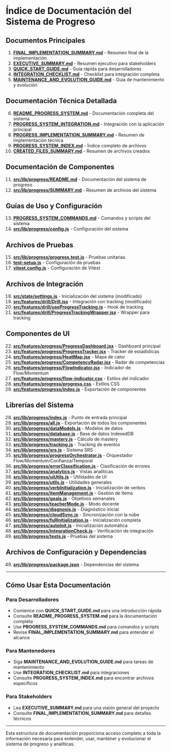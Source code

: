 # Índice de Documentación del Sistema de Progreso

## Documentos Principales

1. **[FINAL_IMPLEMENTATION_SUMMARY.md](FINAL_IMPLEMENTATION_SUMMARY.md)** - Resumen final de la implementación
2. **[EXECUTIVE_SUMMARY.md](EXECUTIVE_SUMMARY.md)** - Resumen ejecutivo para stakeholders
3. **[QUICK_START_GUIDE.md](QUICK_START_GUIDE.md)** - Guía rápida para desarrolladores
4. **[INTEGRATION_CHECKLIST.md](INTEGRATION_CHECKLIST.md)** - Checklist para integración completa
5. **[MAINTENANCE_AND_EVOLUTION_GUIDE.md](MAINTENANCE_AND_EVOLUTION_GUIDE.md)** - Guía de mantenimiento y evolución

## Documentación Técnica Detallada

6. **[README_PROGRESS_SYSTEM.md](README_PROGRESS_SYSTEM.md)** - Documentación completa del sistema
7. **[PROGRESS_SYSTEM_INTEGRATION.md](PROGRESS_SYSTEM_INTEGRATION.md)** - Integración con la aplicación principal
8. **[PROGRESS_IMPLEMENTATION_SUMMARY.md](PROGRESS_IMPLEMENTATION_SUMMARY.md)** - Resumen de implementación técnica
9. **[PROGRESS_SYSTEM_INDEX.md](PROGRESS_SYSTEM_INDEX.md)** - Índice completo de archivos
10. **[CREATED_FILES_SUMMARY.md](CREATED_FILES_SUMMARY.md)** - Resumen de archivos creados

## Documentación de Componentes

11. **[src/lib/progress/README.md](src/lib/progress/README.md)** - Documentación del sistema de progreso
12. **[src/lib/progress/SUMMARY.md](src/lib/progress/SUMMARY.md)** - Resumen de archivos del sistema

## Guías de Uso y Configuración

13. **[PROGRESS_SYSTEM_COMMANDS.md](PROGRESS_SYSTEM_COMMANDS.md)** - Comandos y scripts del sistema
14. **[src/lib/progress/config.js](src/lib/progress/config.js)** - Configuración del sistema

## Archivos de Pruebas

15. **[src/lib/progress/progress.test.js](src/lib/progress/progress.test.js)** - Pruebas unitarias
16. **[test-setup.js](test-setup.js)** - Configuración de pruebas
17. **[vitest.config.js](vitest.config.js)** - Configuración de Vitest

## Archivos de Integración

18. **[src/state/settings.js](src/state/settings.js)** - Inicialización del sistema (modificado)
19. **[src/features/drill/Drill.jsx](src/features/drill/Drill.jsx)** - Integración con tracking (modificado)
20. **[src/features/drill/useProgressTracking.js](src/features/drill/useProgressTracking.js)** - Hook de tracking
21. **[src/features/drill/ProgressTrackingWrapper.jsx](src/features/drill/ProgressTrackingWrapper.jsx)** - Wrapper para tracking

## Componentes de UI

22. **[src/features/progress/ProgressDashboard.jsx](src/features/progress/ProgressDashboard.jsx)** - Dashboard principal
23. **[src/features/progress/ProgressTracker.jsx](src/features/progress/ProgressTracker.jsx)** - Tracker de estadísticas
24. **[src/features/progress/HeatMap.jsx](src/features/progress/HeatMap.jsx)** - Mapa de calor
25. **[src/features/progress/CompetencyRadar.jsx](src/features/progress/CompetencyRadar.jsx)** - Radar de competencias
26. **[src/features/progress/FlowIndicator.jsx](src/features/progress/FlowIndicator.jsx)** - Indicador de Flow/Momentum
27. **[src/features/progress/flow-indicator.css](src/features/progress/flow-indicator.css)** - Estilos del indicador
28. **[src/features/progress/progress.css](src/features/progress/progress.css)** - Estilos CSS
29. **[src/features/progress/index.js](src/features/progress/index.js)** - Exportación de componentes

## Librerías del Sistema

28. **[src/lib/progress/index.js](src/lib/progress/index.js)** - Punto de entrada principal
29. **[src/lib/progress/all.js](src/lib/progress/all.js)** - Exportación de todos los componentes
30. **[src/lib/progress/dataModels.js](src/lib/progress/dataModels.js)** - Modelos de datos
31. **[src/lib/progress/database.js](src/lib/progress/database.js)** - Base de datos IndexedDB
32. **[src/lib/progress/mastery.js](src/lib/progress/mastery.js)** - Cálculo de mastery
33. **[src/lib/progress/tracking.js](src/lib/progress/tracking.js)** - Tracking de eventos
34. **[src/lib/progress/srs.js](src/lib/progress/srs.js)** - Sistema SRS
35. **[src/lib/progress/progressOrchestrator.js](src/lib/progress/progressOrchestrator.js)** - Orquestador Flow/Momentum/Confianza/Temporal
36. **[src/lib/progress/errorClassification.js](src/lib/progress/errorClassification.js)** - Clasificación de errores
37. **[src/lib/progress/analytics.js](src/lib/progress/analytics.js)** - Vistas analíticas
38. **[src/lib/progress/uiUtils.js](src/lib/progress/uiUtils.js)** - Utilidades de UI
39. **[src/lib/progress/utils.js](src/lib/progress/utils.js)** - Utilidades generales
40. **[src/lib/progress/verbInitialization.js](src/lib/progress/verbInitialization.js)** - Inicialización de verbos
41. **[src/lib/progress/itemManagement.js](src/lib/progress/itemManagement.js)** - Gestión de ítems
42. **[src/lib/progress/goals.js](src/lib/progress/goals.js)** - Objetivos semanales
43. **[src/lib/progress/teacherMode.js](src/lib/progress/teacherMode.js)** - Modo docente
44. **[src/lib/progress/diagnosis.js](src/lib/progress/diagnosis.js)** - Diagnóstico inicial
45. **[src/lib/progress/cloudSync.js](src/lib/progress/cloudSync.js)** - Sincronización con la nube
46. **[src/lib/progress/fullInitialization.js](src/lib/progress/fullInitialization.js)** - Inicialización completa
47. **[src/lib/progress/autoInit.js](src/lib/progress/autoInit.js)** - Inicialización automática
48. **[src/lib/progress/integrationCheck.js](src/lib/progress/integrationCheck.js)** - Verificación de integración
49. **[src/lib/progress/tests.js](src/lib/progress/tests.js)** - Pruebas del sistema

## Archivos de Configuración y Dependencias

49. **[src/lib/progress/package.json](src/lib/progress/package.json)** - Dependencias del sistema

---

## Cómo Usar Esta Documentación

### Para Desarrolladores
- Comience con **QUICK_START_GUIDE.md** para una introducción rápida
- Consulte **README_PROGRESS_SYSTEM.md** para la documentación completa
- Use **PROGRESS_SYSTEM_COMMANDS.md** para comandos y scripts
- Revise **FINAL_IMPLEMENTATION_SUMMARY.md** para entender el alcance

### Para Mantenedores
- Siga **MAINTENANCE_AND_EVOLUTION_GUIDE.md** para tareas de mantenimiento
- Use **INTEGRATION_CHECKLIST.md** para integraciones
- Consulte **PROGRESS_SYSTEM_INDEX.md** para encontrar archivos específicos

### Para Stakeholders
- Lea **EXECUTIVE_SUMMARY.md** para una visión general del proyecto
- Consulte **FINAL_IMPLEMENTATION_SUMMARY.md** para detalles técnicos

---

Esta estructura de documentación proporciona acceso completo a toda la información necesaria para entender, usar, mantener y evolucionar el sistema de progreso y analíticas.
